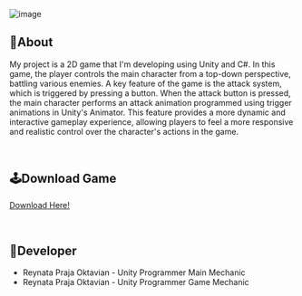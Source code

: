 ![image](https://github.com/ReyC4/NinjaProject/assets/125941312/632ef6dc-27ab-4ad1-bf3d-82640d2182d7)

## 🔴About
My project is a 2D game that I'm developing using Unity and C#. In this game, the player controls the main character from a top-down perspective, battling various enemies. A key feature of the game is the attack system, which is triggered by pressing a button. When the attack button is pressed, the main character performs an attack animation programmed using trigger animations in Unity's Animator. This feature provides a more dynamic and interactive gameplay experience, allowing players to feel a more responsive and realistic control over the character's actions in the game.

<br>

## 🕹️Download Game
[Download Here!](https://github.com/ReyC4/Ninja-Exe)

<br>

## 👤Developer
- Reynata Praja Oktavian - Unity Programmer Main Mechanic
- Reynata Praja Oktavian - Unity Programmer Game Mechanic 

<br>
